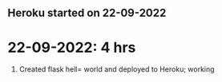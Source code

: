 ## Heroku started on 22-09-2022

# 22-09-2022: 4 hrs
1. Created flask hell= world and deployed to Heroku; working
